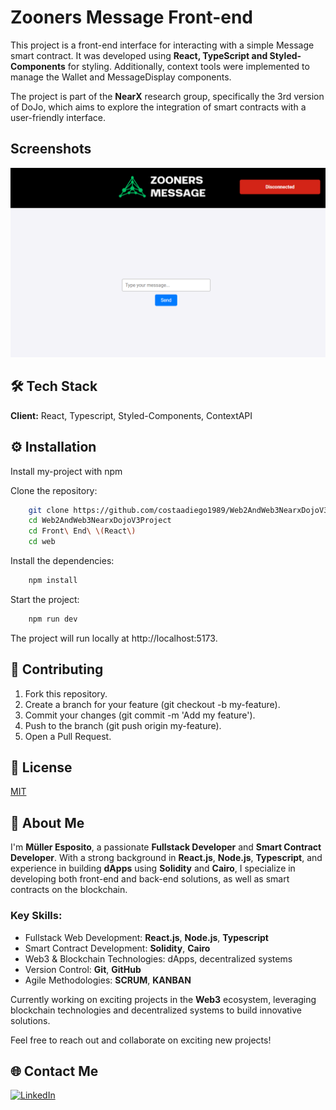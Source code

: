 
# Zooners Message Front-end

This project is a front-end interface for interacting with a simple Message smart contract. It was developed using **React, TypeScript and Styled-Components** for styling. Additionally, context tools were implemented to manage the Wallet and MessageDisplay components.

The project is part of the **NearX** research group, specifically the 3rd version of DoJo, which aims to explore the integration of smart contracts with a user-friendly interface.


## Screenshots

![App Screenshot](https://github.com/costaadiego1989/Web2AndWeb3NearxDojoV3Project/raw/main/Frontend/react/public/screenshoot.png)


## 🛠 Tech Stack

**Client:** React, Typescript, Styled-Components, ContextAPI

## ⚙️ Installation
Install my-project with npm

Clone the repository:

```bash
    git clone https://github.com/costaadiego1989/Web2AndWeb3NearxDojoV3Project.git
    cd Web2AndWeb3NearxDojoV3Project
    cd Front\ End\ \(React\)
    cd web
```

Install the dependencies:

```bash
    npm install
```

Start the project:

```bash
    npm run dev
```

The project will run locally at http://localhost:5173.
## 🤝 Contributing

1. Fork this repository.
2. Create a branch for your feature (git checkout -b my-feature).
3. Commit your changes (git commit -m 'Add my feature').
4. Push to the branch (git push origin my-feature).
5. Open a Pull Request.
## 📄 License

[MIT](https://choosealicense.com/licenses/mit/)


## 🚀 About Me
I'm **Müller Esposito**, a passionate **Fullstack Developer** and **Smart Contract Developer**. With a strong background in **React.js**, **Node.js**, **Typescript**, and experience in building **dApps** using **Solidity** and **Cairo**, I specialize in developing both front-end and back-end solutions, as well as smart contracts on the blockchain.

### Key Skills:
- Fullstack Web Development: **React.js**, **Node.js**, **Typescript**
- Smart Contract Development: **Solidity**, **Cairo**
- Web3 & Blockchain Technologies: dApps, decentralized systems
- Version Control: **Git**, **GitHub**
- Agile Methodologies: **SCRUM**, **KANBAN**

Currently working on exciting projects in the **Web3** ecosystem, leveraging blockchain technologies and decentralized systems to build innovative solutions.

Feel free to reach out and collaborate on exciting new projects!

## 🌐 Contact Me

[![LinkedIn](https://img.shields.io/badge/LinkedIn-0077B5?style=for-the-badge&logo=linkedin&logoColor=white)](https://linkedin.com/in/mulleresposito)
